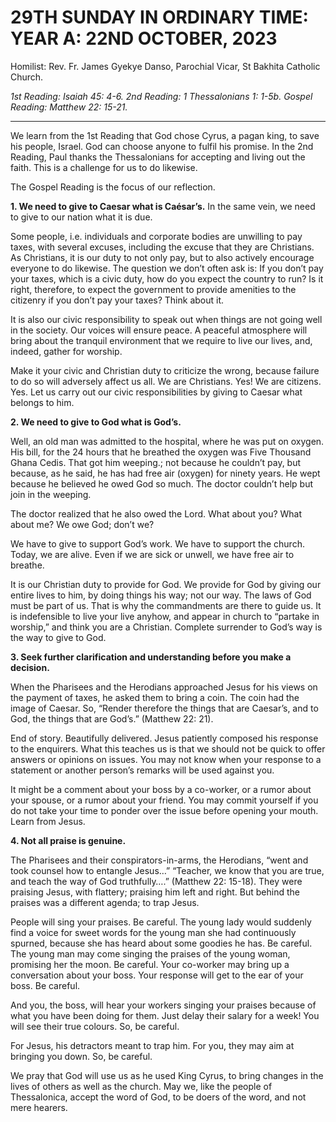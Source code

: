# 29TH SUNDAY IN ORDINARY TIME: YEAR A: 22ND OCTOBER, 2023
Homilist: Rev. Fr. James Gyekye Danso, Parochial Vicar, St Bakhita Catholic Church. 

_1st Reading: Isaiah 45: 4-6._
_2nd Reading: 1 Thessalonians 1: 1-5b._
_Gospel Reading: Matthew 22: 15-21._

---

We learn from the 1st Reading that God chose Cyrus, a pagan king, to save his people, Israel. God can choose anyone to fulfil his promise. In the 2nd Reading, Paul thanks the Thessalonians for accepting and living out the faith. This is a challenge for us to do likewise.

The Gospel Reading is the focus of our reflection.

**1. We need to give to Caesar what is Caésar’s.** In the same vein, we need to give to our nation what it is due.

Some people, i.e. individuals and corporate bodies are unwilling to pay taxes, with several excuses, including the excuse that they are Christians. As Christians, it is our duty to not only pay, but to also actively encourage everyone to do likewise. The question we don’t often ask is: If you don’t pay your taxes, which is a civic duty, how do you expect the country to run? Is it right, therefore, to expect the government to provide amenities to the citizenry if you don’t pay your taxes? Think about it.

It is also our civic responsibility to speak out when things are not going well in the society. Our voices will ensure peace. A peaceful atmosphere will bring about the tranquil environment that we require to live our lives, and, indeed, gather for worship. 

Make it your civic and Christian duty to criticize the wrong, because failure to do so will adversely affect us all. We are Christians. Yes! We are citizens. Yes. Let us carry out our civic responsibilities by giving to Caesar what belongs to him.

**2. We need to give to God what is God’s.**

Well, an old man was admitted to the hospital, where he was put on oxygen. His bill, for the 24 hours that he breathed the oxygen was Five Thousand Ghana Cedis. That got him weeping.; not because he couldn’t pay, but because, as he said, he has had free air (oxygen) for ninety years. He wept because he believed he owed God so much. The doctor couldn’t help but join in the weeping.

The doctor realized that he also owed the Lord. What about you? What about me? We owe God; don’t we?

We have to give to support God’s work. We have to support the church. Today, we are alive. Even if we are sick or unwell, we have free air to breathe. 

It is our Christian duty to provide for God. We provide for God by giving our entire lives to him, by doing things his way; not our way. The laws of God must be part of us. That is why the commandments are there to guide us. It is indefensible to live your live anyhow, and appear in church to “partake in worship,” and think you are a Christian. Complete surrender to God’s way is the way to give to God.

**3. Seek further clarification and understanding before you make a decision.**

When the Pharisees and the Herodians approached Jesus for his views on the payment of taxes, he asked them to bring a coin. The coin had the image of Caesar. So, “Render therefore the things that are Caesar’s, and to God, the things that are God’s.” (Matthew 22: 21).

End of story. Beautifully delivered. Jesus patiently composed his response to the enquirers. What this teaches us is that we should not be quick to offer answers or opinions on issues. You may not know when your response to a statement or another person’s remarks will be used against you.

It might be a comment about your boss by a co-worker, or a rumor about your spouse, or a rumor about your friend. You may commit yourself if you do not take your time to ponder over the issue before opening your mouth. Learn from Jesus.

**4. Not all praise is genuine.**

The Pharisees and their conspirators-in-arms, the Herodians, “went and took counsel how to entangle Jesus…” “Teacher, we know that you are true, and teach the way of God truthfully….” (Matthew 22: 15-18). They were praising Jesus, with flattery; praising him left and right. But behind the praises was a different agenda; to trap Jesus.

People will sing your praises. Be careful. The young lady would suddenly find a voice for sweet words for the young man she had continuously spurned, because she has heard about some goodies he has. Be careful. The young man may come singing the praises of the young woman, promising her the moon. Be careful. Your co-worker may bring up a conversation about your boss. Your response will get to the ear of your boss. Be careful.

And you, the boss, will hear your workers singing your praises because of what you have been doing for them. Just delay their salary for a week! You will see their true colours. So, be careful. 

For Jesus, his detractors meant to trap him. For you, they may aim at bringing you down. So, be careful.

We pray that God will use us as he used King Cyrus, to bring changes in the lives of others as well as the church. May we, like the people of Thessalonica, accept the word of God, to be doers of the word, and not mere hearers.